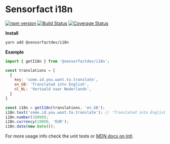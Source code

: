 # Sensorfact i18n
[![npm version](https://badge.fury.io/js/%40sensorfactdev%2Fi18n.svg)](https://badge.fury.io/js/%40sensorfactdev%2Fi18n)
[![Build Status](https://travis-ci.org/Sensorfactdev/i18n.svg?branch=master)](https://travis-ci.org/Sensorfactdev/i18n)
[![Coverage Status](https://coveralls.io/repos/github/Sensorfactdev/i18n/badge.svg)](https://coveralls.io/github/Sensorfactdev/i18n)

**Install**

```bash
yarn add @sensorfactdev/i18n
```

**Example**

```javascript
import { getI18n } from '@sensorfactdev/i18n';

const translations = [
  {
    key: 'some.id.you.want.to.translate',
    en_GB: 'Translated into English',
    nl_NL: 'Vertaald naar Nederlands',
  }
]

const i18n = getI18n(translations, 'en_GB');
i18n.text('some.id.you.want.to.translate'); // 'Translated into English'
i18n.number(10000);
i18n.currency(10000, 'EUR');
i18n.date(new Date());
```

For more usage info check the unit tests or [MDN docs on Intl](https://developer.mozilla.org/en-US/docs/Web/JavaScript/Reference/Global_Objects/Intl).
